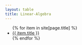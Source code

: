 ```yaml
---
layout: table
title: Linear-Algebra
---
```


<ul>
    {% for item in site[page.title] %}
        <li><a href="{{ item.url }}">{{ item.title }}</a></li>
    {% endfor %}
</ul>